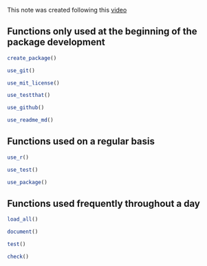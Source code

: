 This note was created following this [video](https://www.youtube.com/watch?v=XjolVT16YNw)


## Functions only used at the beginning of the package development

```r
create_package()
```

```r
use_git()
```

```r
use_mit_license()
```

```r
use_testthat()
```

```r
use_github()
```

```r
use_readme_md()
```

## Functions used on a regular basis

```r
use_r()
```

```r
use_test()
```

```r
use_package()
```

## Functions used frequently throughout a day 

```r
load_all()
```

```r
document()
```

```r
test()
```

```r
check()
```

